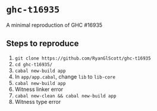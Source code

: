 # `ghc-t16935`

A minimal reproduction of GHC #16935

## Steps to reproduce

1. `git clone https://github.com/RyanGlScott/ghc-t16935`
2. `cd ghc-t16935/`
3. `cabal new-build app`
4. In `app/app.cabal`, change `lib` to `lib-core`
5. `cabal new-build app`
6. Witness linker error
7. `cabal new-clean && cabal new-build app`
8. Witness type error
